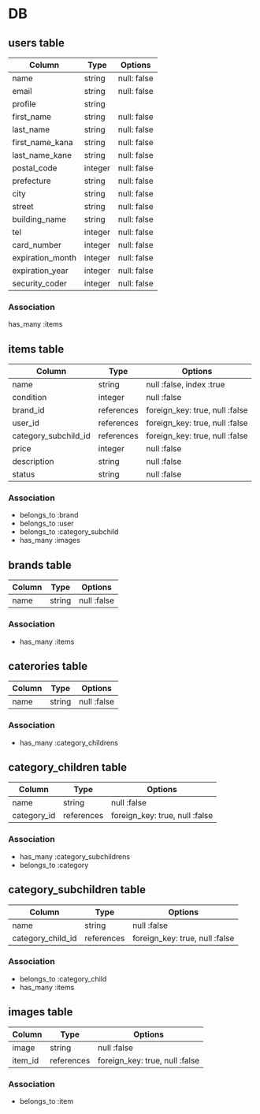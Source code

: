 # DB

## users table

|Column|Type|Options|
|------|----|-------|
|name|string|null: false|
|email|string|null: false|unique: true|
|profile|string|
|first_name|string|null: false|
|last_name|string|null: false|
|first_name_kana|string|null: false|
|last_name_kane|string|null: false|
|postal_code|integer|null: false|
|prefecture|string|null: false|
|city|string|null: false|
|street|string|null: false|
|building_name|string|null: false|
|tel|integer|null: false|
|card_number|integer|null: false|
|expiration_month|integer|null: false|
|expiration_year|integer|null: false|
|security_coder|integer|null: false|


### Association
has_many :items

## items table

|Column|Type|Options|
|------|----|-------|
|name|string|null :false, index :true|
|condition|integer|null :false|
|brand_id|references|foreign_key: true, null :false|
|user_id|references|foreign_key: true, null :false|
|category_subchild_id|references|foreign_key: true, null :false|
|price|integer|null :false|
|description|string|null :false|
|status|string|null :false|

### Association
- belongs_to :brand
- belongs_to :user
- belongs_to :category_subchild
- has_many :images

## brands table

|Column|Type|Options|
|------|----|-------|
|name|string|null :false|

### Association
- has_many :items

## caterories table

|Column|Type|Options|
|------|----|-------|
|name|string|null :false|

### Association
- has_many :category_childrens

## category_children table


|Column|Type|Options|
|------|----|-------|
|name|string|null :false|
|category_id|references|foreign_key: true, null :false|

### Association
- has_many :category_subchildrens
- belongs_to :category

## category_subchildren table

|Column|Type|Options|
|------|----|-------|
|name|string|null :false|
|category_child_id|references|foreign_key: true, null :false|

### Association
- belongs_to :category_child
- has_many :items

## images table

|Column|Type|Options|
|------|----|-------|
|image|string|null :false|
|item_id|references|foreign_key: true, null :false|

### Association

- belongs_to :item
